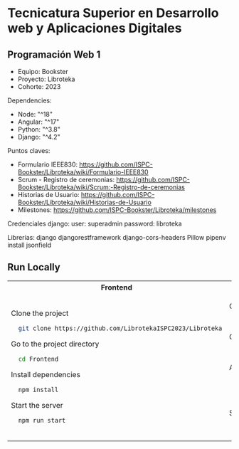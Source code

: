 # Tecnicatura Superior en Desarrollo web y Aplicaciones Digitales
## Programación Web 1


- Equipo: Bookster
- Proyecto: Libroteka
- Cohorte: 2023


Dependencies: 
- Node: "^18"
- Angular: "^17"
- Python: "^3.8"
- Django: "^4.2"

Puntos claves:
- Formulario IEEE830: https://github.com/ISPC-Bookster/Libroteka/wiki/Formulario-IEEE830
- Scrum - Registro de ceremonias: https://github.com/ISPC-Bookster/Libroteka/wiki/Scrum:-Registro-de-ceremonias
- Historias de Usuario: https://github.com/ISPC-Bookster/Libroteka/wiki/Historias-de-Usuario
- Milestones: https://github.com/ISPC-Bookster/Libroteka/milestones

Credenciales django:
user: superadmin
password: libroteka

Librerías: 
django djangorestframework django-cors-headers Pillow
pipenv install jsonfield

## Run Locally
<table>
<tr>
<th> Frontend </th>
<th> Backend </th>
</tr>
<tr>

<td>

Clone the project

```bash
  git clone https://github.com/LibrotekaISPC2023/Libroteka
``` 

Go to the project directory

```bash
  cd Frontend
```

Install dependencies

```bash
  npm install
```

Start the server

```bash
  npm run start
```


</td>
<td>

Clone the project

```bash
  git clone https://github.com/LibrotekaISPC2023/Libroteka
``` 

Go to the project directory

```bash
  cd Backend/Libroteka
```

Activate Virtual environment & install Django

```bash
  source backendLibroteka-env/bin/activate
```
```bash
  pip install django==4.2
```

Start the server

```bash
  python manage.py runserver
```

</td>
</tr>
</table>

